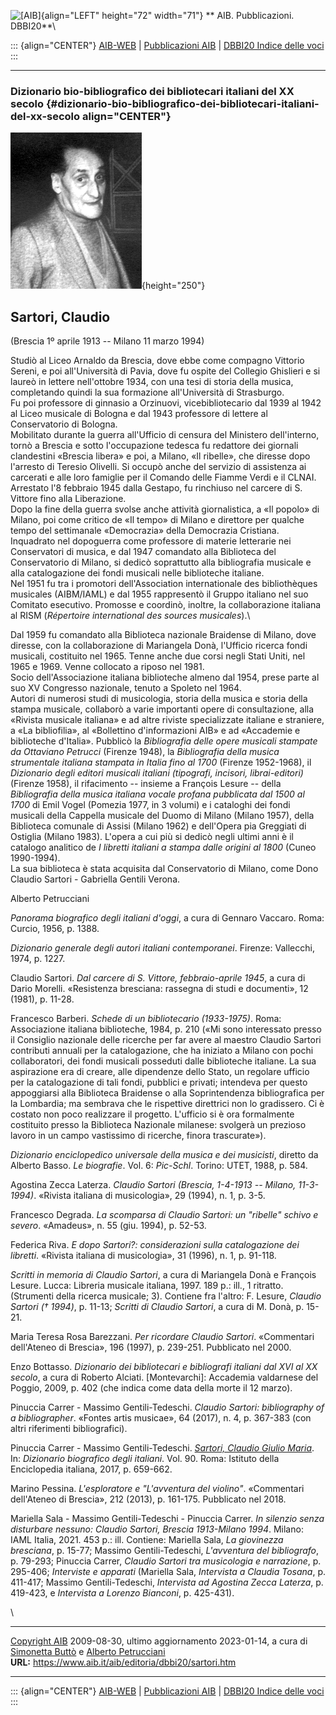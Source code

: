 ![\[AIB\]](/aib/wi/aibv72.gif){align="LEFT" height="72" width="71"}
** AIB. Pubblicazioni. DBBI20**\

::: {align="CENTER"}
[AIB-WEB](/) \| [Pubblicazioni AIB](/pubblicazioni/) \| [DBBI20 Indice
delle voci](dbbi20.htm)
:::

------------------------------------------------------------------------

### Dizionario bio-bibliografico dei bibliotecari italiani del XX secolo {#dizionario-bio-bibliografico-dei-bibliotecari-italiani-del-xx-secolo align="CENTER"}

![\[Ritratto\]](sartori.gif){height="250"}

## Sartori, Claudio

(Brescia 1º aprile 1913 -- Milano 11 marzo 1994)

Studiò al Liceo Arnaldo da Brescia, dove ebbe come compagno Vittorio
Sereni, e poi all\'Università di Pavia, dove fu ospite del Collegio
Ghislieri e si laureò in lettere nell\'ottobre 1934, con una tesi di
storia della musica, completando quindi la sua formazione
all\'Università di Strasburgo.\
Fu poi professore di ginnasio a Orzinuovi, vicebibliotecario dal 1939 al
1942 al Liceo musicale di Bologna e dal 1943 professore di lettere al
Conservatorio di Bologna.\
Mobilitato durante la guerra all\'Ufficio di censura del Ministero
dell\'interno, tornò a Brescia e sotto l\'occupazione tedesca fu
redattore dei giornali clandestini «Brescia libera» e poi, a Milano, «Il
ribelle», che diresse dopo l\'arresto di Teresio Olivelli. Si occupò
anche del servizio di assistenza ai carcerati e alle loro famiglie per
il Comando delle Fiamme Verdi e il CLNAI. Arrestato l\'8 febbraio 1945
dalla Gestapo, fu rinchiuso nel carcere di S. Vittore fino alla
Liberazione.\
Dopo la fine della guerra svolse anche attività giornalistica, a «Il
popolo» di Milano, poi come critico de «Il tempo» di Milano e direttore
per qualche tempo del settimanale «Democrazia» della Democrazia
Cristiana.\
Inquadrato nel dopoguerra come professore di materie letterarie nei
Conservatori di musica, e dal 1947 comandato alla Biblioteca del
Conservatorio di Milano, si dedicò soprattutto alla bibliografia
musicale e alla catalogazione dei fondi musicali nelle biblioteche
italiane.\
Nel 1951 fu tra i promotori dell\'Association internationale des
bibliothèques musicales (AIBM/IAML) e dal 1955 rappresentò il Gruppo
italiano nel suo Comitato esecutivo. Promosse e coordinò, inoltre, la
collaborazione italiana al RISM (*Répertoire international des sources
musicales*).\

Dal 1959 fu comandato alla Biblioteca nazionale Braidense di Milano,
dove diresse, con la collaborazione di Mariangela Donà, l\'Ufficio
ricerca fondi musicali, costituito nel 1965. Tenne anche due corsi negli
Stati Uniti, nel 1965 e 1969. Venne collocato a riposo nel 1981.\
Socio dell\'Associazione italiana biblioteche almeno dal 1954, prese
parte al suo XV Congresso nazionale, tenuto a Spoleto nel 1964.\
Autori di numerosi studi di musicologia, storia della musica e storia
della stampa musicale, collaborò a varie importanti opere di
consultazione, alla «Rivista musicale italiana» e ad altre riviste
specializzate italiane e straniere, a «La bibliofilia», al «Bollettino
d\'informazioni AIB» e ad «Accademie e biblioteche d\'Italia». Pubblicò
la *Bibliografia delle opere musicali stampate da Ottaviano Petrucci*
(Firenze 1948), la *Bibliografia della musica strumentale italiana
stampata in Italia fino al 1700* (Firenze 1952-1968), il *Dizionario
degli editori musicali italiani (tipografi, incisori, librai-editori)*
(Firenze 1958), il rifacimento -- insieme a François Lesure -- della
*Bibliografia della musica italiana vocale profana pubblicata dal 1500
al 1700* di Emil Vogel (Pomezia 1977, in 3 volumi) e i cataloghi dei
fondi musicali della Cappella musicale del Duomo di Milano (Milano
1957), della Biblioteca comunale di Assisi (Milano 1962) e dell\'Opera
pia Greggiati di Ostiglia (Milano 1983). L\'opera a cui più si dedicò
negli ultimi anni è il catalogo analitico de *I libretti italiani a
stampa dalle origini al 1800* (Cuneo 1990-1994).\
La sua biblioteca è stata acquisita dal Conservatorio di Milano, come
Dono Claudio Sartori - Gabriella Gentili Verona.

Alberto Petrucciani

*Panorama biografico degli italiani d\'oggi*, a cura di Gennaro Vaccaro.
Roma: Curcio, 1956, p. 1388.

*Dizionario generale degli autori italiani contemporanei*. Firenze:
Vallecchi, 1974, p. 1227.

Claudio Sartori. *Dal carcere di S. Vittore, febbraio-aprile 1945*, a
cura di Dario Morelli. «Resistenza bresciana: rassegna di studi e
documenti», 12 (1981), p. 11-28.

Francesco Barberi. *Schede di un bibliotecario (1933-1975)*. Roma:
Associazione italiana biblioteche, 1984, p. 210 («Mi sono interessato
presso il Consiglio nazionale delle ricerche per far avere al maestro
Claudio Sartori contributi annuali per la catalogazione, che ha iniziato
a Milano con pochi collaboratori, dei fondi musicali posseduti dalle
biblioteche italiane. La sua aspirazione era di creare, alle dipendenze
dello Stato, un regolare ufficio per la catalogazione di tali fondi,
pubblici e privati; intendeva per questo appoggiarsi alla Biblioteca
Braidense o alla Soprintendenza bibliografica per la Lombardia; ma
sembrava che le rispettive direttrici non lo gradissero. Ci è costato
non poco realizzare il progetto. L\'ufficio si è ora formalmente
costituito presso la Biblioteca Nazionale milanese: svolgerà un prezioso
lavoro in un campo vastissimo di ricerche, finora trascurate»).

*Dizionario enciclopedico universale della musica e dei musicisti*,
diretto da Alberto Basso. *Le biografie*. Vol. 6: *Pic-Schl*. Torino:
UTET, 1988, p. 584.

Agostina Zecca Laterza. *Claudio Sartori (Brescia, 1-4-1913 -- Milano,
11-3-1994)*. «Rivista italiana di musicologia», 29 (1994), n. 1, p. 3-5.

Francesco Degrada. *La scomparsa di Claudio Sartori: un \"ribelle\"
schivo e severo*. «Amadeus», n. 55 (giu. 1994), p. 52-53.

Federica Riva. *E dopo Sartori?: considerazioni sulla catalogazione dei
libretti*. «Rivista italiana di musicologia», 31 (1996), n. 1, p.
91-118.

*Scritti in memoria di Claudio Sartori*, a cura di Mariangela Donà e
François Lesure. Lucca: Libreria musicale italiana, 1997. 189 p.: ill.,
1 ritratto. (Strumenti della ricerca musicale; 3). Contiene fra
l\'altro: F. Lesure, *Claudio Sartori († 1994)*, p. 11-13; *Scritti di
Claudio Sartori*, a cura di M. Donà, p. 15-21.

Maria Teresa Rosa Barezzani. *Per ricordare Claudio Sartori*.
«Commentari dell\'Ateneo di Brescia», 196 (1997), p. 239-251. Pubblicato
nel 2000.

Enzo Bottasso. *Dizionario dei bibliotecari e bibliografi italiani dal
XVI al XX secolo*, a cura di Roberto Alciati. \[Montevarchi\]: Accademia
valdarnese del Poggio, 2009, p. 402 (che indica come data della morte il
12 marzo).

Pinuccia Carrer - Massimo Gentili-Tedeschi. *Claudio Sartori:
bibliography of a bibliographer*. «Fontes artis musicae», 64 (2017), n.
4, p. 367-383 (con altri riferimenti bibliografici).

Pinuccia Carrer - Massimo Gentili-Tedeschi. *[Sartori, Claudio Giulio
Maria](http://www.treccani.it/enciclopedia/claudio-giulio-maria-sartori_%28Dizionario-Biografico%29/)*.
In: *Dizionario biografico degli italiani*. Vol. 90. Roma: Istituto
della Enciclopedia italiana, 2017, p. 659-662.

Marino Pessina. *L\'esploratore e \"L\'avventura del violino\"*.
«Commentari dell\'Ateneo di Brescia», 212 (2013), p. 161-175. Pubblicato
nel 2018.

Mariella Sala - Massimo Gentili-Tedeschi - Pinuccia Carrer. *In silenzio
senza disturbare nessuno: Claudio Sartori, Brescia 1913-Milano 1994*.
Milano: IAML Italia, 2021. 453 p.: ill. Contiene: Mariella Sala, *La
giovinezza bresciana*, p. 15-77; Massimo Gentili-Tedeschi, *L\'avventura
del bibliografo*, p. 79-293; Pinuccia Carrer, *Claudio Sartori tra
musicologia e narrazione*, p. 295-406; *Interviste e apparati* (Mariella
Sala, *Intervista a Claudia Tosana*, p. 411-417; Massimo
Gentili-Tedeschi, *Intervista ad Agostina Zecca Laterza*, p. 419-423, e
*Intervista a Lorenzo Bianconi*, p. 425-431).

\

------------------------------------------------------------------------

[Copyright AIB](/su-questo-sito/dichiarazione-di-copyright-aib-web/)
2009-08-30, ultimo aggiornamento 2023-01-14, a cura di [Simonetta
Buttò](/aib/redazione3.htm) e [Alberto
Petrucciani](/su-questo-sito/redazione-aib-web/)\
**URL:** https://www.aib.it/aib/editoria/dbbi20/sartori.htm

------------------------------------------------------------------------

::: {align="CENTER"}
[AIB-WEB](/) \| [Pubblicazioni AIB](/pubblicazioni/) \| [DBBI20 Indice
delle voci](dbbi20.htm)
:::
